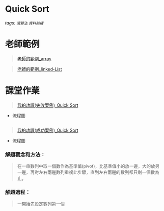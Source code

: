 # Quick Sort
###### tags: `演算法` `資料結構`

# 老師範例
> [老師的範例_array](https://github.com/pecu/DSA/blob/master/05_QuickSort/QuickSort_Array_Recursive.ipynb)

> [老師的範例_linked-List](https://github.com/pecu/DSA/blob/master/05_QuickSort/QuickSort_LinkedList.py)

# 課堂作業
> [我的功課(失敗案例)_Quick Sort](https://nbviewer.jupyter.org/github/Benny805038/benny/blob/master/week%205/Quick%20Sort.ipynb) 
  * 流程圖
  
  ![]()
> [我的功課(成功案例)_Quick Sort](https://nbviewer.jupyter.org/github/Benny805038/benny/blob/master/leetcode/Insertion%20Sort2.ipynb)  
  * 流程圖
  ![]()
  
### 解題觀念和方法：
>在一串數列中取一個數作為基準值(pivot)，比基準值小的放一邊，大的放另一邊，再對左右兩邊數列重複此步驟，直到左右兩邊的數列都只剩一個數為止。
### 解題過程：
>一開始先設定數列第一個
